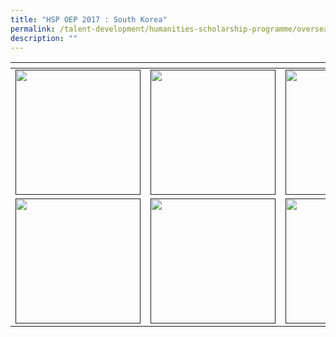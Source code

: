 ```yaml
---
title: "HSP OEP 2017 : South Korea"
permalink: /talent-development/humanities-scholarship-programme/overseasexposure-education-gallery/2017/
description: ""
---
```

<table>
<thead>
  <tr>
    <th style="width:200px"></th>
    <th style="width:200px"></th>
    <th style="width:200px"></th>
		<th style="width:200px"></th>
  </tr>
</thead>
<tbody>
  <tr>
    <td style ="text-align:center"><a href=""> <img src="" style="width:200px"></a></td>
    <td style ="text-align:center"><a href=""> <img src="" style="width:200px"></a></td>
    <td style ="text-align:center"><a href=""> <img src="" style="width:200px"></a></td>
    <td style ="text-align:center"><a href=""> <img src="" style="width:200px"></a></td>
  </tr>
  <tr>
    <td style ="text-align:center"><a href=""> <img src="" style="width:200px"></a></td>
    <td style ="text-align:center"><a href=""> <img src="" style="width:200px"></a></td>
    <td style ="text-align:center"><a href=""> <img src="" style="width:200px"></a></td>
    <td style ="text-align:center"><a href=""> <img src="" style="width:200px"></a></td>
  </tr>
</tbody>
</table>